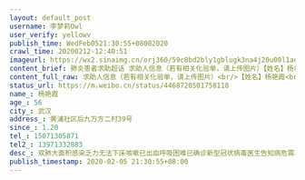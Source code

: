 ```yaml
---
layout: default_post
username: 李梦莉Owl
user_verify: yellowv
publish_time: WedFeb0521:30:55+08002020
crawl_time: 20200212-12:40:51
imageurl: https://wx2.sinaimg.cn/orj360/59c8bd2bly1gblugk3na4j20u00l1ad2.jpg,https://wx2.sinaimg.cn/orj360/59c8bd2bly1gblugjjvgkj22c0340b2c.jpg
content_brief: 肺炎患者求助超话 求助人信息（若有相关化验单，请上传图片）【姓名】杨艳霞【年龄】56【所在城市】武汉【所在小区、社区】黄浦社区 后九万方二村39号【患病时间】1.20【联系方式】15071305871【其他紧急联系人】13971332883【病情描述】 双肺大面积感染 乏力无法下床 咳嗽已出血 呼吸困难 ...全文
content_full_raw: 求助人信息（若有相关化验单，请上传图片）<br/>【姓名】杨艳霞<br/>【年龄】56<br/>【所在城市】武汉<br/>【所在小区、社区】黄浦社区后九万方二村39号<br/>【患病时间】1.20<br/>【联系方式】15071305871<br/>【其他紧急联系人】13971332883<br/>【病情描述】双肺大面积感染乏力无法下床咳嗽已出血呼吸困难已确诊新型冠状病毒医生告知病危需马上入院<br/><ahref='/n/央视新闻'>@央视新闻</a><ahref='/n/人民日报'>@人民日报</a><ahref='/n/新华社'>@新华社</a><ahref='/n/凤凰网视频'>@凤凰网视频</a><ahref='/n/湖北之声'>@湖北之声</a><ahref='/n/头条新闻'>@头条新闻</a><ahref='/n/楚天都市报'>@楚天都市报</a><ahref='/n/人民网'>@人民网</a>
status_url: https://m.weibo.cn/status/4468720501758118
name_: 杨艳霞
age_: 56
city_: 武汉
address_: 黄浦社区后九万方二村39号
since_: 1.20
tel_: 15071305871
tel2_: 13971332883
desc_: 双肺大面积感染乏力无法下床咳嗽已出血呼吸困难已确诊新型冠状病毒医生告知病危需马上入院<ahref='/n/央视新闻'>@央视新闻</a><ahref='/n/人民日报'>@人民日报</a><ahref='/n/新华社'>@新华社</a><ahref='/n/凤凰网视频'>@凤凰网视频</a><ahref='/n/湖北之声'>@湖北之声</a><ahref='/n/头条新闻'>@头条新闻</a><ahref='/n/楚天都市报'>@楚天都市报</a><ahref='/n/人民网'>@人民网</a>
publish_timestamp: 2020-02-05 21:30:55+08:00
---
```

